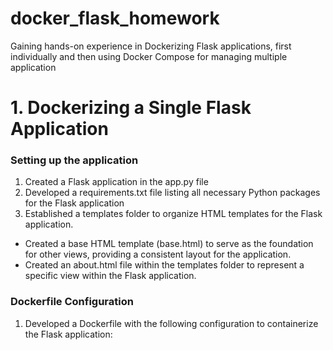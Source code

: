 # docker_flask_homework
Gaining hands-on experience in Dockerizing Flask applications, first individually and then using Docker Compose for managing multiple application

# 1. Dockerizing a Single Flask Application
### Setting up the application 
1. Created a Flask application in the app.py file
2. Developed a requirements.txt file listing all necessary Python packages for the Flask application
3. Established a templates folder to organize HTML templates for the Flask application.
- Created a base HTML template (base.html) to serve as the foundation for other views, providing a consistent layout for the application.
- Created an about.html file within the templates folder to represent a specific view within the Flask application.

### Dockerfile Configuration
1. Developed a Dockerfile with the following configuration to containerize the Flask application:
```
